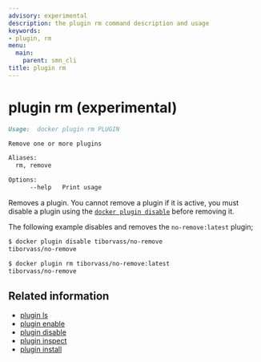 ```yaml
---
advisory: experimental
description: the plugin rm command description and usage
keywords:
- plugin, rm
menu:
  main:
    parent: smn_cli
title: plugin rm
---
```


# plugin rm (experimental)

```markdown
Usage:  docker plugin rm PLUGIN

Remove one or more plugins

Aliases:
  rm, remove

Options:
      --help   Print usage
```

Removes a plugin. You cannot remove a plugin if it is active, you must disable
a plugin using the [`docker plugin disable`](plugin_disable.md) before removing
it.

The following example disables and removes the `no-remove:latest` plugin;

```bash
$ docker plugin disable tiborvass/no-remove
tiborvass/no-remove

$ docker plugin rm tiborvass/no-remove:latest
tiborvass/no-remove
```

## Related information

* [plugin ls](plugin_ls.md)
* [plugin enable](plugin_enable.md)
* [plugin disable](plugin_disable.md)
* [plugin inspect](plugin_inspect.md)
* [plugin install](plugin_install.md)

